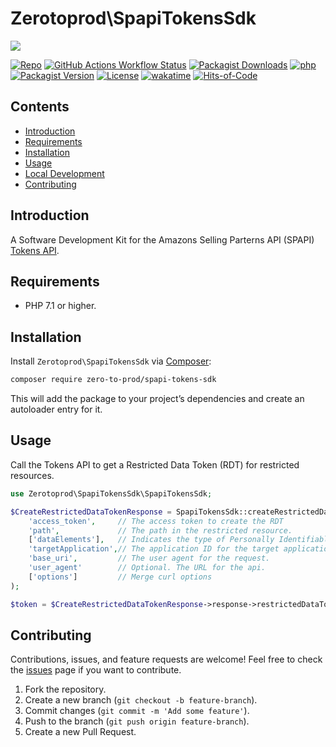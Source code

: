 # Zerotoprod\SpapiTokensSdk

![](art/logo.png)

[![Repo](https://img.shields.io/badge/github-gray?logo=github)](https://github.com/zero-to-prod/spapi-tokens-sdk)
[![GitHub Actions Workflow Status](https://img.shields.io/github/actions/workflow/status/zero-to-prod/spapi-tokens-sdk/test.yml?label=test)](https://github.com/zero-to-prod/spapi-tokens-sdk/actions)
[![Packagist Downloads](https://img.shields.io/packagist/dt/zero-to-prod/spapi-tokens-sdk?color=blue)](https://packagist.org/packages/zero-to-prod/spapi-tokens-sdk/stats)
[![php](https://img.shields.io/packagist/php-v/zero-to-prod/spapi-tokens-sdk.svg?color=purple)](https://packagist.org/packages/zero-to-prod/spapi-tokens-sdk/stats)
[![Packagist Version](https://img.shields.io/packagist/v/zero-to-prod/spapi-tokens-sdk?color=f28d1a)](https://packagist.org/packages/zero-to-prod/spapi-tokens-sdk)
[![License](https://img.shields.io/packagist/l/zero-to-prod/spapi-tokens-sdk?color=pink)](https://github.com/zero-to-prod/spapi-tokens-sdk/blob/main/LICENSE.md)
[![wakatime](https://wakatime.com/badge/github/zero-to-prod/spapi-tokens-sdk.svg)](https://wakatime.com/badge/github/zero-to-prod/spapi-tokens-sdk)
[![Hits-of-Code](https://hitsofcode.com/github/zero-to-prod/spapi-tokens-sdk?branch=main)](https://hitsofcode.com/github/zero-to-prod/spapi-tokens-sdk/view?branch=main)

## Contents

- [Introduction](#introduction)
- [Requirements](#requirements)
- [Installation](#installation)
- [Usage](#usage)
- [Local Development](./LOCAL_DEVELOPMENT.md)
- [Contributing](#contributing)

## Introduction

A Software Development Kit for the Amazons Selling Parterns API (SPAPI) [Tokens API](https://developer-docs.amazon.com/sp-api/docs/tokens-api-v2021-03-01-reference).

## Requirements

- PHP 7.1 or higher.

## Installation

Install `Zerotoprod\SpapiTokensSdk` via [Composer](https://getcomposer.org/):

```bash
composer require zero-to-prod/spapi-tokens-sdk
```

This will add the package to your project’s dependencies and create an autoloader entry for it.

## Usage

Call the Tokens API to get a Restricted Data Token (RDT) for restricted resources.

```php
use Zerotoprod\SpapiTokensSdk\SpapiTokensSdk;

$CreateRestrictedDataTokenResponse = SpapiTokensSdk::createRestrictedDataToken(
    'access_token',     // The access token to create the RDT
    'path',             // The path in the restricted resource.
    ['dataElements'],   // Indicates the type of Personally Identifiable Information requested.
    'targetApplication',// The application ID for the target application to which access is being delegated
    'base_uri',         // The user agent for the request.
    'user_agent'        // Optional. The URL for the api.
    ['options']         // Merge curl options
);

$token = $CreateRestrictedDataTokenResponse->response->restrictedDataToken
```

## Contributing

Contributions, issues, and feature requests are welcome!
Feel free to check the [issues](https://github.com/zero-to-prod/spapi-tokens-sdk/issues) page if you want to contribute.

1. Fork the repository.
2. Create a new branch (`git checkout -b feature-branch`).
3. Commit changes (`git commit -m 'Add some feature'`).
4. Push to the branch (`git push origin feature-branch`).
5. Create a new Pull Request.